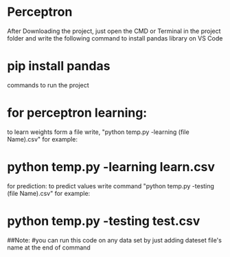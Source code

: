 # Perceptron
After Downloading the project, just open the CMD or Terminal in the project folder and write the following command to install pandas library on VS Code
# pip install pandas

commands to run the project
# for perceptron learning:
to learn weights form a file write, "python temp.py -learning (file Name).csv"
for example:
# python temp.py -learning learn.csv

for prediction:
to predict values write command "python temp.py -testing (file Name).csv"
for example:
# python temp.py -testing test.csv

##Note:
#you can run this code on any data set by just adding dateset file's name at the end of command
